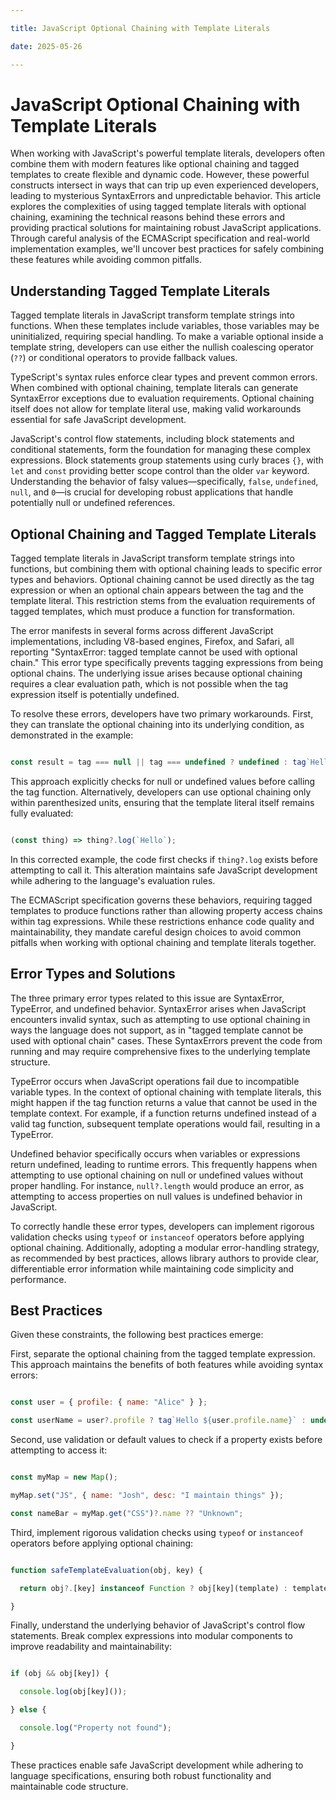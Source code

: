 ```yaml
---

title: JavaScript Optional Chaining with Template Literals

date: 2025-05-26

---
```



# JavaScript Optional Chaining with Template Literals

When working with JavaScript's powerful template literals, developers often combine them with modern features like optional chaining and tagged templates to create flexible and dynamic code. However, these powerful constructs intersect in ways that can trip up even experienced developers, leading to mysterious SyntaxErrors and unpredictable behavior. This article explores the complexities of using tagged template literals with optional chaining, examining the technical reasons behind these errors and providing practical solutions for maintaining robust JavaScript applications. Through careful analysis of the ECMAScript specification and real-world implementation examples, we'll uncover best practices for safely combining these features while avoiding common pitfalls.


## Understanding Tagged Template Literals

Tagged template literals in JavaScript transform template strings into functions. When these templates include variables, those variables may be uninitialized, requiring special handling. To make a variable optional inside a template string, developers can use either the nullish coalescing operator (`??`) or conditional operators to provide fallback values.

TypeScript's syntax rules enforce clear types and prevent common errors. When combined with optional chaining, template literals can generate SyntaxError exceptions due to evaluation requirements. Optional chaining itself does not allow for template literal use, making valid workarounds essential for safe JavaScript development.

JavaScript's control flow statements, including block statements and conditional statements, form the foundation for managing these complex expressions. Block statements group statements using curly braces `{}`, with `let` and `const` providing better scope control than the older `var` keyword. Understanding the behavior of falsy values—specifically, `false`, `undefined`, `null`, and `0`—is crucial for developing robust applications that handle potentially null or undefined references.


## Optional Chaining and Tagged Template Literals

Tagged template literals in JavaScript transform template strings into functions, but combining them with optional chaining leads to specific error types and behaviors. Optional chaining cannot be used directly as the tag expression or when an optional chain appears between the tag and the template literal. This restriction stems from the evaluation requirements of tagged templates, which must produce a function for transformation.

The error manifests in several forms across different JavaScript implementations, including V8-based engines, Firefox, and Safari, all reporting "SyntaxError: tagged template cannot be used with optional chain." This error type specifically prevents tagging expressions from being optional chains. The underlying issue arises because optional chaining requires a clear evaluation path, which is not possible when the tag expression itself is potentially undefined.

To resolve these errors, developers have two primary workarounds. First, they can translate the optional chaining into its underlying condition, as demonstrated in the example:

```javascript

const result = tag === null || tag === undefined ? undefined : tag`Hello`;

```

This approach explicitly checks for null or undefined values before calling the tag function. Alternatively, developers can use optional chaining only within parenthesized units, ensuring that the template literal itself remains fully evaluated:

```javascript

(const thing) => thing?.log(`Hello`);

```

In this corrected example, the code first checks if `thing?.log` exists before attempting to call it. This alteration maintains safe JavaScript development while adhering to the language's evaluation rules.

The ECMAScript specification governs these behaviors, requiring tagged templates to produce functions rather than allowing property access chains within tag expressions. While these restrictions enhance code quality and maintainability, they mandate careful design choices to avoid common pitfalls when working with optional chaining and template literals together.


## Error Types and Solutions

The three primary error types related to this issue are SyntaxError, TypeError, and undefined behavior. SyntaxError arises when JavaScript encounters invalid syntax, such as attempting to use optional chaining in ways the language does not support, as in "tagged template cannot be used with optional chain" cases. These SyntaxErrors prevent the code from running and may require comprehensive fixes to the underlying template structure.

TypeError occurs when JavaScript operations fail due to incompatible variable types. In the context of optional chaining with template literals, this might happen if the tag function returns a value that cannot be used in the template context. For example, if a function returns undefined instead of a valid tag function, subsequent template operations would fail, resulting in a TypeError.

Undefined behavior specifically occurs when variables or expressions return undefined, leading to runtime errors. This frequently happens when attempting to use optional chaining on null or undefined values without proper handling. For instance, `null?.length` would produce an error, as attempting to access properties on null values is undefined behavior in JavaScript.

To correctly handle these error types, developers can implement rigorous validation checks using `typeof` or `instanceof` operators before applying optional chaining. Additionally, adopting a modular error-handling strategy, as recommended by best practices, allows library authors to provide clear, differentiable error information while maintaining code simplicity and performance.


## Best Practices

Given these constraints, the following best practices emerge:

First, separate the optional chaining from the tagged template expression. This approach maintains the benefits of both features while avoiding syntax errors:

```javascript

const user = { profile: { name: "Alice" } };

const userName = user?.profile ? tag`Hello ${user.profile.name}` : undefined;

```

Second, use validation or default values to check if a property exists before attempting to access it:

```javascript

const myMap = new Map();

myMap.set("JS", { name: "Josh", desc: "I maintain things" });

const nameBar = myMap.get("CSS")?.name ?? "Unknown";

```

Third, implement rigorous validation checks using `typeof` or `instanceof` operators before applying optional chaining:

```javascript

function safeTemplateEvaluation(obj, key) {

  return obj?.[key] instanceof Function ? obj[key](template) : template;

}

```

Finally, understand the underlying behavior of JavaScript's control flow statements. Break complex expressions into modular components to improve readability and maintainability:

```javascript

if (obj && obj[key]) {

  console.log(obj[key]());

} else {

  console.log("Property not found");

}

```

These practices enable safe JavaScript development while adhering to language specifications, ensuring both robust functionality and maintainable code structure.

